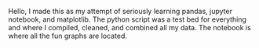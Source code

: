 Hello, I made this as my attempt of seriously learning pandas, jupyter notebook, and matplotlib.
The python script was a test bed for everything and where I compiled, cleaned, and combined all my data.
The notebook is where all the fun graphs are located.
